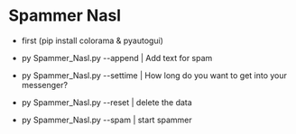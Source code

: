 # Spammer Nasl

+ first (pip install colorama & pyautogui)

- py Spammer_Nasl.py --append
   | Add text for spam


+ py Spammer_Nasl.py --settime <time> | How long do you want to get into your messenger?


+ py Spammer_Nasl.py --reset | delete the data

+ py Spammer_Nasl.py --spam | start spammer
